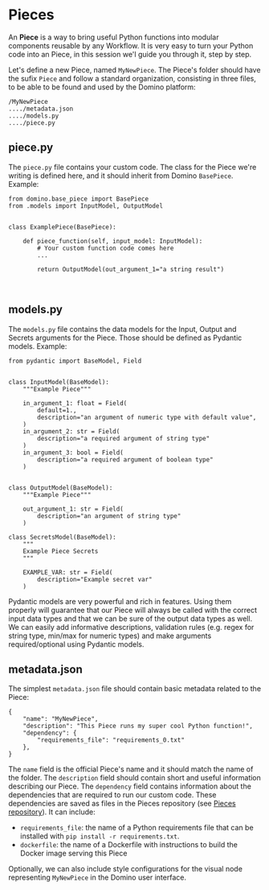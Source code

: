 
# Pieces

An **Piece** is a way to bring useful Python functions into modular components reusable by any Workflow. It is very easy to turn your Python code into an Piece, in this session we'l guide you through it, step by step.

Let's define a new Piece, named `MyNewPiece`. The Piece's folder should have the sufix `Piece` and follow a standard organization, consisting in three files, to be able to be found and used by the Domino platform: 
```
/MyNewPiece
..../metadata.json
..../models.py
..../piece.py
```

## piece.py
The `piece.py` file contains your custom code. The class for the Piece we're writing is defined here, and it should inherit from Domino `BasePiece`. Example:
```
from domino.base_piece import BasePiece
from .models import InputModel, OutputModel


class ExamplePiece(BasePiece):

    def piece_function(self, input_model: InputModel):
        # Your custom function code comes here
        ...

        return OutputModel(out_argument_1="a string result")
```
<br>


## models.py
The `models.py` file contains the data models for the Input, Output and Secrets arguments for the Piece. Those should be defined as Pydantic models. Example:
```
from pydantic import BaseModel, Field


class InputModel(BaseModel):
    """Example Piece"""

    in_argument_1: float = Field(
        default=1.,
        description="an argument of numeric type with default value",
    )
    in_argument_2: str = Field(
        description="a required argument of string type"
    )
    in_argument_3: bool = Field(
        description="a required argument of boolean type"
    )


class OutputModel(BaseModel):
    """Example Piece"""

    out_argument_1: str = Field(
        description="an argument of string type"
    )

class SecretsModel(BaseModel):
    """
    Example Piece Secrets
    """

    EXAMPLE_VAR: str = Field(
        description="Example secret var"
    )
```

Pydantic models are very powerful and rich in features. Using them properly will guarantee that our Piece will always be called with the correct input data types and that we can be sure of the output data types as well. We can easily add informative descriptions, validation rules (e.g. regex for string type, min/max for numeric types) and make arguments required/optional using Pydantic models.


## metadata.json

The simplest `metadata.json` file should contain basic metadata related to the Piece:
```
{
    "name": "MyNewPiece",
    "description": "This Piece runs my super cool Python function!",
    "dependency": {
        "requirements_file": "requirements_0.txt"
    },
}
```

The `name` field is the official Piece's name and it should match the name of the folder. 
The `description` field should contain short and useful information describing our Piece. 
The `dependency` field contains information about the dependencies that are required to run our custom code. These dependencies are saved as files in the Pieces repository (see [Pieces repository]()). It can include:
- `requirements_file`: the name of a Python requirements file that can be installed with `pip install -r requirements.txt`.
- `dockerfile`: the name of a Dockerfile with instructions to build the Docker image serving this Piece

Optionally, we can also include style configurations for the visual node representing `MyNewPiece` in the Domino user interface.